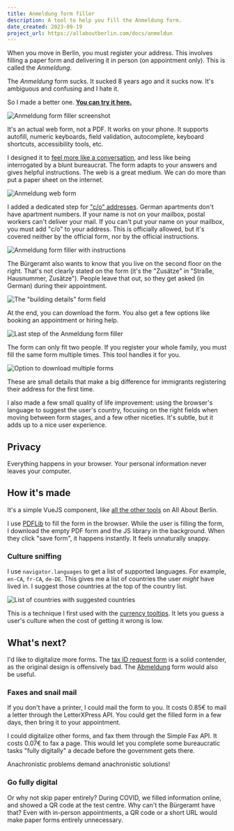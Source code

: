 ```yaml
---
title: Anmeldung form filler
description: A tool to help you fill the Anmeldung form.
date_created: 2023-09-19
project_url: https://allaboutberlin.com/docs/anmeldun
---
```


When you move in Berlin, you must register your address. This involves filling a paper form and delivering it in person (on appointment only). This is called the *Anmeldung*.

The *Anmeldung* form sucks. It sucked 8 years ago and it sucks now. It's ambiguous and confusing and I hate it.

So I made a better one. **[You can try it here.](https://allaboutberlin.com/docs/anmeldung)**

![Anmeldung form filler screenshot](/images/anmeldung-form-filler.png "It's actually digital!")

It's an actual web form, not a PDF. It works on your phone. It supports autofill, numeric keyboards, field validation, autocomplete, keyboard shortcuts, accessibility tools, etc.

I designed it to [feel more like a conversation](https://service-manual.nhs.uk/content/how-to-write-good-questions-for-forms/think-of-the-form-as-a-conversation), and less like being interrogated by a blunt bureaucrat. The form adapts to your answers and gives helpful instructions. The web is a great medium. We can do more than put a paper sheet on the internet.

![Anmeldung web form](/images/anmeldung-form-part1.png)

I added a dedicated step for ["c/o" addresses](https://allaboutberlin.com/guides/addressing-a-letter-in-germany#if-the-name-is-not-on-the-mailbox). German apartments don't have apartment numbers. If your name is not on your mailbox, postal workers can't deliver your mail. If you can't put your name on your mailbox, you must add "c/o" to your address. This is officially allowed, but it's covered neither by the official form, nor by the official instructions.

![Anmeldung form filler with instructions](/images/anmeldung-instructions-co.png "Using words to explain stuff. Revolutionary!")

The Bürgeramt also wants to know that you live on the second floor on the right. That's not clearly stated on the form (it's the "Zusätze" in "Straße, Hausnummer, Zusätze"). People leave that out, so they get asked (in German) during their appointment.

![The "building details" form field](/images/anmeldung-building-details.png)

At the end, you can download the form. You also get a few options like booking an appointment or hiring help.

![Last step of the Anmeldung form filler](/images/anmeldung-last-step.png)

The form can only fit two people. If you register your whole family, you must fill the same form multiple times. This tool handles it for you.

![Option to download multiple forms](/images/anmeldung-multiple-form.png)

These are small details that make a big difference for immigrants registering their address for the first time.

I also made a few small quality of life improvement: using the browser's language to suggest the user's country, focusing on the right fields when moving between form stages, and a few other niceties. It's subtle, but it adds up to a nice user experience.

## Privacy

Everything happens in your browser. Your personal information never leaves your computer. 

## How it's made

It's a simple VueJS component, like [all the other tools](https://allaboutberlin.com/tools) on All About Berlin.

I use [PDFLib](https://pdf-lib.js.org/) to fill the form in the browser. While the user is filling the form, I download the empty PDF form and the JS library in the background. When they click "save form", it happens instantly. It feels unnaturally snappy.

### Culture sniffing

I use `navigator.languages` to get a list of supported languages. For example, `en-CA`, `fr-CA`, `de-DE`. This gives me a list of countries the user *might* have lived in. I suggest those countries at the top of the country list.

![List of countries with suggested countries](/images/anmeldung-country-picker.png)

This is a technique I first used with the [currency tooltips](/blog/currency-tooltips). It lets you guess a user's culture when the cost of getting it wrong is low.

## What's next?

I'd like to digitalize more forms. The [tax ID request form](https://allaboutberlin.com/docs/010250-antrag-auf-vergabe-einer-steuerlichen-id) is a solid contender, as the original design is offensively bad. The [Abmeldung](https://allaboutberlin.com/docs/abmeldung) form would also be useful.

### Faxes and snail mail

If you don't have a printer, I could mail the form to you. It costs 0.85€ to mail a letter through the LetterXPress API. You could get the filled form in a few days, then bring it to your appointment.

I could digitalize other forms, and fax them through the Simple Fax API. It costs 0.07€ to fax a page. This would let you complete some bureaucratic tasks "fully digitally" a decade before the government gets there.

Anachronistic problems demand anachronistic solutions!

### Go fully digital

Or why not skip paper entirely? During COVID, we filled information online, and showed a QR code at the test centre. Why can't the Bürgeramt have that? Even with in-person appointments, a QR code or a short URL would make paper forms entirely unnecessary.
